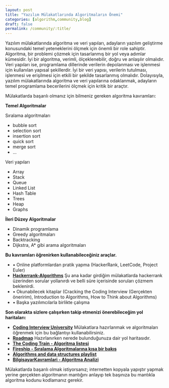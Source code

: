 ```yaml
---
layout: post
title: "Yazılım Mülakatlarında Algoritmaların Önemi"
categories: [algorithm,community,blog]
draft: false
permalink: /community/:title/
---
```


Yazılım mülakatlarında algoritma ve veri yapıları, adayların yazılım geliştirme konusundaki temel yeteneklerini ölçmek için önemli bir role sahiptir. Algoritma, bir problemi çözmek için tasarlanmış bir yol veya adımlar kümesidir. İyi bir algoritma, verimli, ölçeklenebilir, doğru ve anlaşılır olmalıdır. Veri yapıları ise, programlama dillerinde verilerin depolanması ve işlenmesi için kullanılan yapısal şekillerdir. İyi bir veri yapısı, verilerin tutulması, işlenmesi ve erişilmesi için etkili bir şekilde tasarlanmış olmalıdır. Dolayısıyla, yazılım mülakatlarında algoritma ve veri yapılarına odaklanmak, adayların temel programlama becerilerini ölçmek için kritik bir araçtır.

Mülakatlarda başarılı olmanız için bilmeniz gereken algoritma kavramları:

<b>Temel Algoritmalar</b>

Sıralama algoritmaları
- bubble sort
- selection sort 
- insertion sort 
- quick sort 
- merge sort
- ...

Veri yapıları
- Array
- Stack 
- Queue 
- Linked List 
- Hash Table
- Trees
- Heap
- Graphs

<b>İleri Düzey Algoritmalar</b>
- Dinamik programlama
- Greedy algoritmaları
- Backtracking
- Dijkstra, A* gibi arama algoritmaları

<b>Bu kavramları öğrenirken kullanabileceğiniz araçlar.</b>
- • Online platformlardan pratik yapma (HackerRank, LeetCode, Project Euler)
- <b>[Hackerrank-Algorithms](https://www.hackerrank.com/domains/algorithms)</b> Şu ana kadar girdiğim mülakatlarda hackerrank üzerinden sorular yollanırdı ve belli süre içerisinde soruları çözmem beklenirdi.
- • Okunabilecek kitaplar (Cracking the Coding Interview (Gerçekten öneririm), Introduction to Algorithms, How to Think about Algorithms)
- • Başka yazılımcılarla birlikte çalışma

<b>Son olarakta sizlere çalışırken takip etmenizi önerebileceğim yol haritaları:</b>
- <b>[Coding Interview University](https://github.com/jwasham/coding-interview-university)</b> Mülakatlara hazırlanmak ve algoritmaları öğrenmek için bu bağlantıyı kullanabilirsiniz.
- <b>[Roadmap](https://roadmap.sh/computer-science)</b> Hazırlanırken nerede bulunduğunuza dair yol haritasıdır.
- <b>[The Coding Train - Algoritma listesi](https://www.youtube.com/watch?v=Vc5fIuYk3Bw&list=PLRqwX-V7Uu6bePNiZLnglXUp2LXIjlCdb&ab_channel=TheCodingTrain)</b>
- <b>[Fireship - Sıralama Algoritmalarına kısa bir bakış](https://www.youtube.com/watch?v=RfXt_qHDEPw&ab_channel=BeyondFireship)</b>
- <b>[Algorithms and data structures playlist](https://www.youtube.com/watch?v=kgBjXUE_Nwc&list=PLmFPHCufIuXXPi6b4JWbK2A4BjYmSBZOE&ab_channel=Computerphile)</b>
- <b>[BilgisayarKavramlari - Algoritma Analizi](https://www.youtube.com/watch?v=3bhBo9YCTpo&list=PLh9ECzBB8tJPTWIUbZjHZMMGuZcpHUv5h&ab_channel=BilgisayarKavramlari)</b>

Mülakatlarda başarılı olmak istiyorsanız; internetten kopyala yapıştır yapmak yerine gerçekten algoritmanın mantığını anlayıp tek başınıza bu mantıkla algoritma kodunu kodlamanız gerekir.
